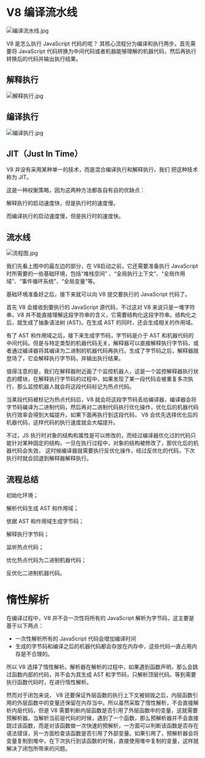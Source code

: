 # V8 编译流水线


![编译流水线.jpg](https://p1-juejin.byteimg.com/tos-cn-i-k3u1fbpfcp/a14fd688fcf043b9aaa0a6237c7ffe34~tplv-k3u1fbpfcp-watermark.image?)

V8 是怎么执行 JavaScript 代码的呢？ 其核心流程分为编译和执行两步。首先需要将 JavaScript 代码转换为中间代码或者机器能够理解的机器代码，然后再执行转换后的代码并输出执行结果。

## 解释执行

![解释执行.jpg](https://p9-juejin.byteimg.com/tos-cn-i-k3u1fbpfcp/d0407303ffdb486fa72fc8c27593a155~tplv-k3u1fbpfcp-watermark.image?)

## 编译执行


![编译执行.jpg](https://p9-juejin.byteimg.com/tos-cn-i-k3u1fbpfcp/ae7e8fc9e2704144bb0347aab5660ece~tplv-k3u1fbpfcp-watermark.image?)


## JIT（Just In Time）

V8 并没有采用某种单一的技术，而是混合编译执行和解释执行，我们 把这种技术称为 JIT。

这是一种权衡策略，因为这两种方法都各自有自的优缺点：

解释执行的启动速度快，但是执行时的速度慢。

而编译执行的启动速度慢，但是执行时的速度快。

## 流水线


![流程图.jpg](https://p3-juejin.byteimg.com/tos-cn-i-k3u1fbpfcp/4f9755ad4663454fa8f844ef0c21f52f~tplv-k3u1fbpfcp-watermark.image?)

我们先看上图中的最左边的部分，在 V8启动之前，它还需要准备执行 JavaScript 时所需要的一些基础环境，包括“堆栈空间” 、“全局执行上下文”、“全局作用域”、“事件循环系统”、“全局变量”等。

基础环境准备好之后，接下来就可以向 V8 提交要执行的 JavaScript 代码了。

首先 V8 会接收到要执行的 JavaScript 源代码，不过这对 V8 来说只是一堆字符串，V8 并不能直接理解这段字符串的含义，它需要结构化这段字符串。结构化之后，就生成了抽象语法树 (AST)。在生成 AST 的同时，还会生成相关的作用域。

有了 AST 和作用域之后，接下来生成字节码，字节码是介于 AST 和机器代码的中间代码。但是与特定类型的机器代码无关，解释器可以直接解释执行字节码，或者通过编译器将其编译为二进制的机器代码再执行。生成了字节码之后，解释器就登场了，它会解释执行字节码，并输出执行结果。

值得注意的是，我们在解释器附近画了个监控机器人，这是一个监控解释器执行状态的模块，在解释执行字节码的过程中，如果发现了某一段代码会被重复多次执行，那么监控机器人就会将这段代码标记为热点代码。

当某段代码被标记为热点代码后，V8 就会将这段字节码丢给编译器，编译器会将字节码编译为二进制代码，然后再对二进制代码执行优化操作，优化后的机器代码执行效率会得到大幅提升。如果下面再执行到这段代码， V8 会优先选择优化后的机器代码，这样代码的执行速度就会大幅提升。

不过，JS 执行时对象的结构和属性是可以修改的，而经过编译器优化过的代码只能针对某种固定的结构，一旦在执行过程中，对象的结构被修改了，那优化后的机器代码会失效， 这时候编译器就需要执行反优化操作，经过反优化的代码，下次执行时就会回退到解释器解释执行。

## 流程总结

初始化环境； 

解析代码生成 AST 和作用域； 

依据 AST 和作用域生成字节码；

解释执行字节码； 

监听热点代码；

优化热点代码为二进制机器代码；

反优化二进制机器代码。



# 惰性解析

在编译过程中，V8 并不会一次性将所有的 JavaScript 解析为字节码，这主要是基于以下两点：

- 一次性解析所有的 JavaScript 代码会增加编译时间
- 生成的字节码和编译之后的机器代码都会存放在内存中，这些代码一直占用内存是不合理的。

所以 V8 选择了惰性解析。解析器在解析的过程中，如果遇到函数声明，那么会跳过函数内部的代码，并不会为其生成 AST 和字节码，只解析顶层代码。等到需要执行函数代码时，在进行惰性解析。

然而对于闭包来说， V8 还要保证外层函数的执行上下文被销毁之后，内层函数引用的外层函数中的变量还保留在内存当中。所以虽然采取了惰性解析，不会直接解析内层代码，但是 V8 需要判断内层函数是否引用了外层函数中的变量，这就需要预解析器。当解析当前层代码的时候，遇到了一个函数，那么预解析器并不会直接跳过该函数，而是对该函数做一次快速的预解析，一方面可以判断该函数是否存在语法错误，另一方面检查该函数是否引用了外部变量。如果引用了，预解析器会将变量复制到堆中，在下次执行到该函数的时候，直接使用堆中复制的变量，这样就解决了闭包所带来的问题。